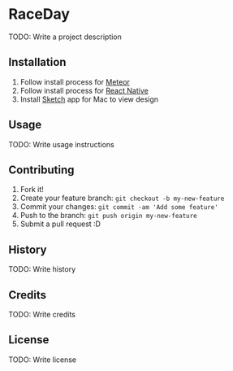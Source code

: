 # RaceDay

TODO: Write a project description

## Installation

1. Follow install process for [Meteor](https://www.meteor.com/install)
2. Follow install process for [React Native](https://facebook.github.io/react-native/docs/getting-started.html#content)
3. Install [Sketch](https://www.sketchapp.com/) app for Mac to view design

## Usage

TODO: Write usage instructions

## Contributing

1. Fork it!
2. Create your feature branch: `git checkout -b my-new-feature`
3. Commit your changes: `git commit -am 'Add some feature'`
4. Push to the branch: `git push origin my-new-feature`
5. Submit a pull request :D

## History

TODO: Write history

## Credits

TODO: Write credits

## License

TODO: Write license
